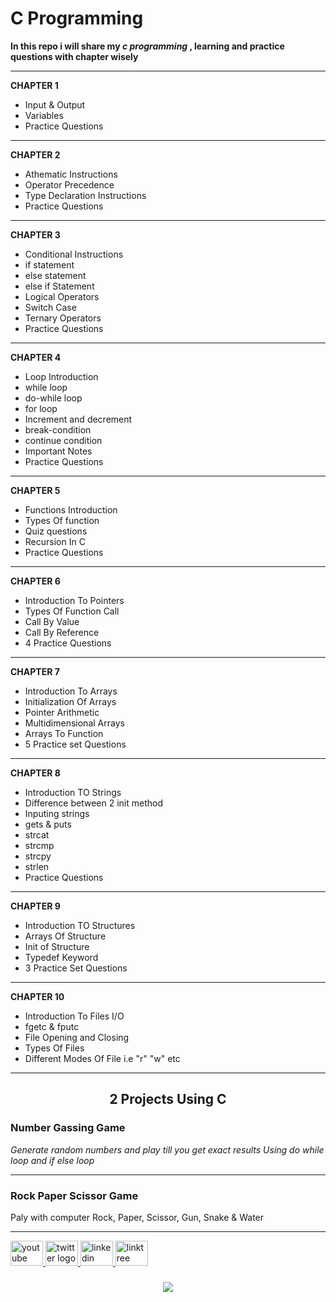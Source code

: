 # C Programming 

<b> In this repo i will share my <em>c programming</em> , learning and practice questions with chapter wisely </b>
<br>
<hr>

<b> CHAPTER 1</b>

<ul>
  <li>Input & Output</li>
  <li>Variables</li>
  <li>Practice Questions</li>
</ul>
<hr>
<b>CHAPTER 2</b>

<ul>
  <li>Athematic Instructions </li>
  <li>Operator Precedence</li>
<li>Type Declaration Instructions</li>
  <li>Practice Questions</li>
</ul>
<hr>
<b>CHAPTER 3</b>  
<ul>
  <li>Conditional Instructions</li>
  <li>if statement</li>
  <li>else statement</li>
  <li>else if Statement</li>
  <li>Logical Operators</li>
  <li>Switch Case</li>
  <li>Ternary Operators</li>
  <li>Practice Questions</li>
</ul>
<hr>
<b>CHAPTER 4</b> 
<ul>
<li>Loop Introduction</li>
<li>while loop</li>
<li>do-while loop</li>
<li>for loop</li>
<li>Increment and decrement</li>
<li>break-condition</li>
<li>continue condition</li>
<li>Important Notes</li>
<li>Practice Questions</li>

</ul>

</ul>
<hr>
<b>CHAPTER 5</b> 
<ul>
<li>Functions Introduction</li>
<li>Types Of function</li>
<li>Quiz questions</li>
<li>Recursion In C</li>
<li>Practice Questions</li>
</ul>
<hr>
<b>CHAPTER 6</b> 
<ul>
<li>Introduction To Pointers</li>
<li>Types Of Function Call</li>
<li>Call By Value</li>
<li>Call By Reference</li>
<li>4 Practice Questions</li>
</ul>
<hr>
<b>CHAPTER 7</b> 
<ul>
<li>Introduction To Arrays</li>
<li>Initialization Of Arrays </li>
<li>Pointer Arithmetic</li>
<li>Multidimensional Arrays</li>
<li>Arrays To Function</li>
<li>5 Practice set Questions</li>
</ul>
<hr>
<b>CHAPTER 8</b> 
<ul>
<li>Introduction TO Strings</li>
<li>Difference between 2 init method </li>
<li>Inputing strings</li>
<li>gets & puts</li>
<li>strcat</li>
<li>strcmp</li>
<li>strcpy</li>
<li>strlen</li>
<li>Practice Questions</li>
</ul>
<hr>
<b>CHAPTER 9</b> 
<ul>
<li>Introduction TO Structures</li>
<li>Arrays Of Structure </li>
<li>Init of Structure</li>
<li>Typedef Keyword</li>
<li>3 Practice Set Questions</li>
</ul>
<hr>
<b>CHAPTER 10</b> 
<ul>
<li>Introduction To Files I/O</li>
<li>fgetc & fputc </li>
<li>File Opening and Closing</li>
<li>Types Of Files</li>
<li>Different Modes Of File i.e "r" "w" etc</li>
</ul>
<hr>

<center><h2> 2 Projects Using C </h2></center>

<b><h3>Number Gassing Game</h3></b>
<i> Generate random numbers and play till you get exact results</i>
<i>Using do while loop and if else loop</i>
<hr>
<b><h3>Rock Paper Scissor Game</h3></b>
<p> Paly with computer Rock, Paper, Scissor, Gun, Snake & Water </p>
<hr>
<div align="left">
  <a href="https://www.youtube.com/@Yt.CodeWithSsn" target="_blank">
    <img src="https://raw.githubusercontent.com/maurodesouza/profile-readme-generator/master/src/assets/icons/social/youtube/default.svg" width="52" height="40" alt="youtube logo"  />
  </a>
  <a href="https://x.com/code_with_ssn" target="_blank">
    <img src="https://raw.githubusercontent.com/maurodesouza/profile-readme-generator/master/src/assets/icons/social/twitter/default.svg" width="52" height="40" alt="twitter logo"  />
  </a>
  <a href="https://www.linkedin.com/in/salik-seraj-naik" target="_blank">
    <img src="https://raw.githubusercontent.com/maurodesouza/profile-readme-generator/master/src/assets/icons/social/linkedin/default.svg" width="52" height="40" alt="linkedin logo"  />
  </a>
  <a href="https://linktr.ee/SalikSerajNaik" target="_blank">
    <img src="https://raw.githubusercontent.com/maurodesouza/profile-readme-generator/master/src/assets/icons/social/linktree/default.svg" width="52" height="40" alt="linktree logo"  />
  </a>
</div>

###

<div align="center">
  <img src="https://profile-counter.glitch.me/Salik-Seraj/count.svg?"  />
</div>

###